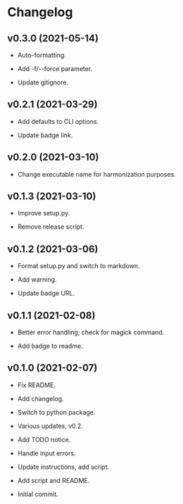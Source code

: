 # Changelog


## v0.3.0 (2021-05-14)

* Auto-formatting.

* Add -f/--force parameter.

* Update gitignore.


## v0.2.1 (2021-03-29)

* Add defaults to CLI options.

* Update badge link.


## v0.2.0 (2021-03-10)

* Change executable name for harmonization purposes.


## v0.1.3 (2021-03-10)

* Improve setup.py.

* Remove release script.


## v0.1.2 (2021-03-06)

* Format setup.py and switch to markdown.

* Add warning.

* Update badge URL.


## v0.1.1 (2021-02-08)

* Better error handling; check for magick command.

* Add badge to readme.


## v0.1.0 (2021-02-07)

* Fix README.

* Add changelog.

* Switch to python package.

* Various updates, v0.2.

* Add TODO notice.

* Handle input errors.

* Update instructions, add script.

* Add script and README.

* Initial commit.


